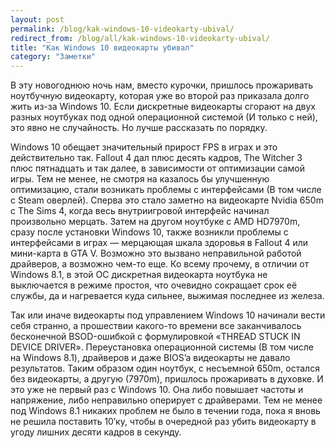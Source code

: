 ```yaml
---
layout: post
permalink: /blog/kak-windows-10-videokarty-ubival/
redirect_from: /blog/all/kak-windows-10-videokarty-ubival/
title: "Как Windows 10 видеокарты убивал"
category: "Заметки"
---
```


В эту новогоднюю ночь нам, вместо курочки, пришлось прожаривать ноутбучную видеокарту, которая уже во второй раз приказала долго жить из-за Windows 10. Если дискретные видеокарты сгорают на двух разных ноутбуках под одной операционной системой (И только с ней), это явно не случайность. Но лучше рассказать по порядку.

Windows 10 обещает значительный прирост FPS в играх и это действительно так. Fallout 4 дал плюс десять кадров, The Witcher 3 плюс пятнадцать и так далее, в зависимости от оптимизации самой игры. Тем не менее, не смотря на казалось бы улучшенную оптимизацию, стали возникать проблемы с интерфейсами (В том числе с Steam оверлей). Сперва это стало заметно на видеокарте Nvidia 650m с The Sims 4, когда весь внутриигровой интерфейс начинал произвольно мерцать. Затем на другом ноутбуке с AMD HD7970m, сразу после установки Windows 10, также возникли проблемы с интерфейсами в играх — мерцающая шкала здоровья в Fallout 4 или мини-карта в GTA V. Возможно это вызвано неправильной работой драйверов, а возможно чем-то еще. Ко всему прочему, в отличии от Windows 8.1, в этой ОС дискретная видеокарта ноутбука не выключается в режиме простоя, что очевидно сокращает срок её службы, да и нагревается куда сильнее, выжимая последнее из железа.

Так или иначе видеокарты под управлением Windows 10 начинали вести себя странно, а прошествии какого-то времени все заканчивалось бесконечной BSOD-ошибкой с формулировкой «THREAD STUCK IN DEVICE DRIVER». Переустановка операционной системы (В том числе на Windows 8.1), драйверов и даже BIOS’a видеокарты не давало результатов. Таким образом один ноутбук, с несъемной 650m, остался без видеокарты, а другую (7970m), пришлось прожаривать в духовке. И это уже не первый раз с Windows 10. Она либо повышает частоты и напряжение, либо неправильно оперирует с драйверами. Тем не менее под Windows 8.1 никаких проблем не было в течении года, пока я вновь не решила поставить 10′ку, чтобы в очередной раз убить видеокарту в угоду лишних десяти кадров в секунду.